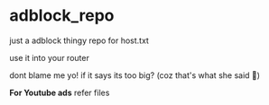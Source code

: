 # adblock_repo
just a adblock thingy repo for host.txt

use it into your router

dont blame me yo! if it says its too big? (coz that's what she said 🤤)


**For Youtube ads**
refer files


